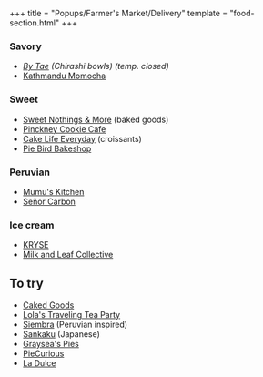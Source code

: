+++
title = "Popups/Farmer's Market/Delivery"
template = "food-section.html"
+++

### Savory
- _[By Tae](https://www.instagram.com/bytaeseattle) (Chirashi bowls) (temp. closed)_
- [Kathmandu Momocha](https://www.kathmandumomocha.com/)

### Sweet
- [Sweet Nothings & More](https://www.sweetnothingsandmore.com/) (baked goods)
- [Pinckney Cookie Cafe](https://lovethesecookies.com/)
- [Cake Life Everyday](http://www.cakelifeeveryday.com/) (croissants)
- [Pie Bird Bakeshop](https://www.piebirdbakeshop.com/)

### Peruvian
- [Mumu's Kitchen](https://www.instagram.com/mumuskitchen.seattle)
- [Señor Carbon](https://www.instagram.com/senorcarbonperuviancuisine/)

### Ice cream
- [KRYSE](https://kryse.squarespace.com/)
- [Milk and Leaf Collective](https://milkandleaf.love/)

## To try
- [Caked Goods](https://www.cakedgoods.com/)
- [Lola's Traveling Tea Party](https://www.instagram.com/lolastravelingteaparty)
- [Siembra](https://siembraseattle.com/) (Peruvian inspired)
- [Sankaku](https://www.instagram.com/sankakuseattle) (Japanese)
- [Graysea's Pies](https://grayseaspies.squarespace.com/)
- [PieCurious](https://www.instagram.com/piecurious.seattle/)
- [La Dulce](https://www.ladulceseattle.com/b)
